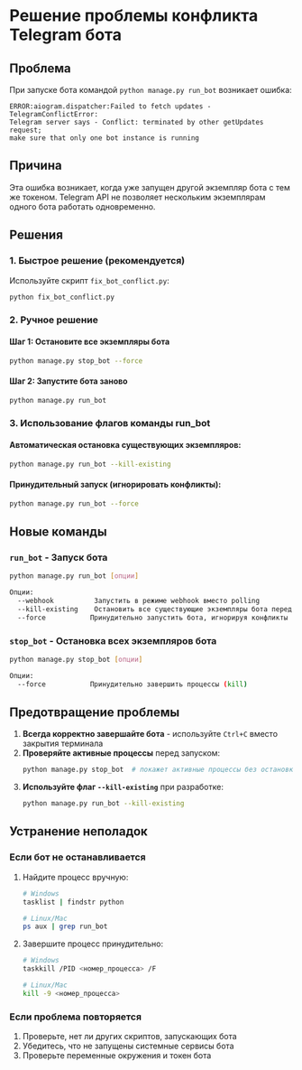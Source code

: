 # Решение проблемы конфликта Telegram бота

## Проблема
При запуске бота командой `python manage.py run_bot` возникает ошибка:
```
ERROR:aiogram.dispatcher:Failed to fetch updates - TelegramConflictError: 
Telegram server says - Conflict: terminated by other getUpdates request; 
make sure that only one bot instance is running
```

## Причина
Эта ошибка возникает, когда уже запущен другой экземпляр бота с тем же токеном. Telegram API не позволяет нескольким экземплярам одного бота работать одновременно.

## Решения

### 1. Быстрое решение (рекомендуется)
Используйте скрипт `fix_bot_conflict.py`:
```bash
python fix_bot_conflict.py
```

### 2. Ручное решение

#### Шаг 1: Остановите все экземпляры бота
```bash
python manage.py stop_bot --force
```

#### Шаг 2: Запустите бота заново
```bash
python manage.py run_bot
```

### 3. Использование флагов команды run_bot

#### Автоматическая остановка существующих экземпляров:
```bash
python manage.py run_bot --kill-existing
```

#### Принудительный запуск (игнорировать конфликты):
```bash
python manage.py run_bot --force
```

## Новые команды

### `run_bot` - Запуск бота
```bash
python manage.py run_bot [опции]

Опции:
  --webhook          Запустить в режиме webhook вместо polling
  --kill-existing    Остановить все существующие экземпляры бота перед запуском
  --force           Принудительно запустить бота, игнорируя конфликты
```

### `stop_bot` - Остановка всех экземпляров бота
```bash
python manage.py stop_bot [опции]

Опции:
  --force           Принудительно завершить процессы (kill)
```

## Предотвращение проблемы

1. **Всегда корректно завершайте бота** - используйте `Ctrl+C` вместо закрытия терминала
2. **Проверяйте активные процессы** перед запуском:
   ```bash
   python manage.py stop_bot  # покажет активные процессы без остановки
   ```
3. **Используйте флаг `--kill-existing`** при разработке:
   ```bash
   python manage.py run_bot --kill-existing
   ```

## Устранение неполадок

### Если бот не останавливается
1. Найдите процесс вручную:
   ```bash
   # Windows
   tasklist | findstr python
   
   # Linux/Mac
   ps aux | grep run_bot
   ```
2. Завершите процесс принудительно:
   ```bash
   # Windows
   taskkill /PID <номер_процесса> /F
   
   # Linux/Mac
   kill -9 <номер_процесса>
   ```

### Если проблема повторяется
1. Проверьте, нет ли других скриптов, запускающих бота
2. Убедитесь, что не запущены системные сервисы бота
3. Проверьте переменные окружения и токен бота
